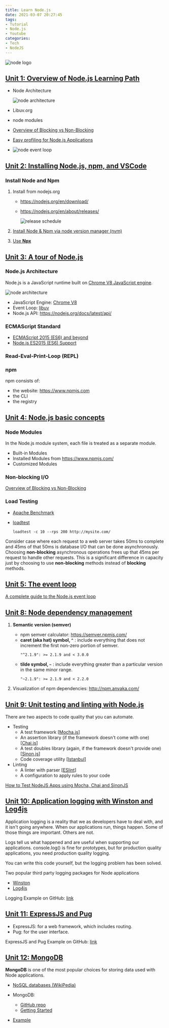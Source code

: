 ```yaml
---
title: Learn Node.js
date: 2021-03-07 20:27:45
tags:
- Tutorial
- Node.js
- Youtube
categories:
- Tech
- NodeJS
---
```


![node logo](/images/tech/nodejs/learn-node-js/nodejs-logo.png)


## [Unit 1: Overview of Node.js Learning Path](https://www.youtube.com/watch?v=dlwW2uvQtGY)

* Node Architecture
    
    ![node architecture](/images/tech/nodejs/learn-node-js/node-architecture.png)
* Libuv.org
* node modules
* [Overview of Blocking vs Non-Blocking](https://nodejs.org/en/docs/guides/blocking-vs-non-blocking/)
* [Easy profiling for Node.js Applications](https://nodejs.org/en/docs/guides/simple-profiling/)
* ![node event loop](/images/tech/nodejs/learn-node-js/event-loop.png)


## [Unit 2: Installing Node.js, npm, and VSCode](https://www.youtube.com/watch?v=jOrPHKqz_iE)

### Install Node and Npm

1. Install from nodejs.org
    * https://nodejs.org/en/download/
    * https://nodejs.org/en/about/releases/

        ![release schedule](/images/tech/nodejs/learn-node-js/release-schedule.svg)

1. [Install Node & Npm via node version manager (nvm)](https://github.com/nvm-sh/nvm)
1. [Use **Npx**](https://www.ruanyifeng.com/blog/2019/02/npx.html)


## [Unit 3: A tour of Node.js](https://www.youtube.com/watch?v=MvOtK6F1HWI)

### Node.js Architecture

Node.js is a JavaScript runtime built on [Chrome V8 JavaScript engine](https://v8.dev/).

![node architecture](/images/tech/nodejs/learn-node-js/node-architecture.png)

* JavaScript Engine: [Chrome V8](https://v8.dev/docs)
* Event Loop: [libuv](http://libuv.org/)
* Node.js API: https://nodejs.org/docs/latest/api/

### ECMAScript Standard

* [ECMAScript 2015 (ES6) and beyond](https://nodejs.org/en/docs/es6/)
* [Node.js ES2015 (ES6) Support](https://node.green/)

### Read-Eval-Print-Loop (REPL)

### npm

npm consists of:

* the website: https://www.npmjs.com
* the CLI
* the registry


## [Unit 4: Node.js basic concepts](https://www.youtube.com/watch?v=kycaDCIcxP0)

### Node Modules
In the Node.js module system, each file is treated as a separate module.

* Built-in Modules
* Installed Modules from https://www.npmjs.com/
* Customized Modules

### Non-blocking I/O
[Overview of Blocking vs Non-Blocking](https://nodejs.org/en/docs/guides/blocking-vs-non-blocking/)

### Load Testing
* [Apache Benchmark](https://httpd.apache.org/docs/2.4/programs/ab.html)
* [loadtest](https://www.npmjs.com/package/loadtest)

    ```
    loadtest -c 10 --rps 200 http://mysite.com/
    ```

Consider case where each request to a web server takes 50ms to complete and 45ms of that 50ms is database I/O that can be done asynchronously. Choosing **non-blocking** asynchronous operations frees up that 45ms per request to handle other requests. This is a significant difference in capacity just by choosing to use **non-blocking** methods instead of **blocking** methods.


## [Unit 5: The event loop](https://www.youtube.com/watch?v=X9zVB9WafdE)

[A complete guide to the Node.js event loop](https://blog.logrocket.com/a-complete-guide-to-the-node-js-event-loop/)


## [Unit 8: Node dependency management](https://www.youtube.com/watch?v=HOhTu3tl3Mw)

1. **Semantic version (semver)**

    * npm semver calculator: https://semver.npmjs.com/
    * **caret (aka hat) symbol, `^`** : include everything that does not increment the first non-zero portion of semver.
        ``` 
        "^2.1.9": >= 2.1.9 and < 3.0.0 
        ```
    * **tilde symbol, `~`** : include everything greater than a particular version in the same minor range.
        ```
        "~2.1.9": >= 2.1.9 and < 2.2.0
        ```
2. Visualization of npm dependencies: http://npm.anvaka.com/


## [Unit 9: Unit testing and linting with Node.js](https://www.youtube.com/watch?v=IciEzaWWtgI)
There are two aspects to code quality that you can automate.

* Testing
    * A test framework [[Mocha.js](https://mochajs.org)]
    * An assertion library (if the framework doesn't come with one) [[Chai.js](https://chaijs.org)]
    * A test doubles library (again, if the framework doesn't provide one) [[Sinon.js](https://sinonjs.org)]
    * Code coverage utility [[Istanbul](https://istanbul.js.org)]
* Linting
    * A linter with parser [[ESlint](https://eslint.org)]
    * A configuration to apply rules to your code

[How to Test NodeJS Apps using Mocha, Chai and SinonJS](https://scotch.io/tutorials/how-to-test-nodejs-apps-using-mocha-chai-and-sinonjs)

## [Unit 10: Application logging with Winston and Log4js](https://www.youtube.com/watch?v=To9F0Xv3adk&list=PL_Kpc42ZZa74gs2Sc94M2wAhZvwWDyd5o&index=9)

Application logging is a reality that we as developers have to deal with, and it isn't going anywhere. When our applications run, things happen. Some of those things are important. Others are not.

Logs tell us what happened and are useful when supporting our applications. console.log() is fine for prototypes, but for production quality applications, you need production quality logging.

You can write this code yourself, but the logging problem has been solved.

Two popular third party logging packages for Node applications

* [Winston](https://www.npmjs.com/package/winston)
* [Log4js](https://www.npmjs.com/package/log4js​)

Logging Example on GitHub: [link](https://github.com/jstevenperry/IBM-Developer/tree/master/Node.js/Course/Unit-10)

## [Unit 11: ExpressJS and Pug](https://www.youtube.com/watch?v=kaql4sIjpbU&list=PL_Kpc42ZZa74gs2Sc94M2wAhZvwWDyd5o&index=10)

* ExpressJS: for a web framework, which includes routing.
* Pug: for the user interface.

ExpressJS and Pug Example on GitHub: [link](https://github.com/jstevenperry/IBM-Developer/tree/master/Node.js/Course/Unit-11)

## [Unit 12: MongoDB](https://www.youtube.com/watch?v=FBmSzlpyVAI&list=PL_Kpc42ZZa74gs2Sc94M2wAhZvwWDyd5o&index=11)

**MongoDB** is one of the most popular choices for storing data used with Node applications.

* [NoSQL databases (WikiPedia)](https://en.wikipedia.org/wiki/NoSQL)
* MongoDB:
    
    * [GitHub repo](https://github.com/mongodb/mongo) 
    * [Getting Started](https://docs.mongodb.com/manual/tutorial/getting-started/) 
* [Example](https://github.com/jstevenperry/IBM-Developer/tree/master/Node.js/Course/Unit-12)